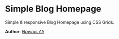# Simple Blog Homepage

Simple & responsive Blog Homepage using CSS Grids. 

**Author**: [*Nawras Ali*](https://LearnWithNaw.com)

